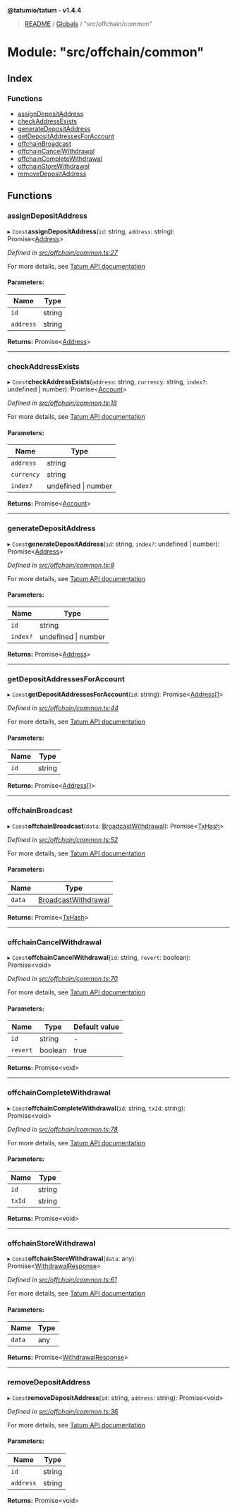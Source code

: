 **@tatumio/tatum - v1.4.4**

> [README](../README.md) / [Globals](../globals.md) / "src/offchain/common"

# Module: "src/offchain/common"

## Index

### Functions

* [assignDepositAddress](_src_offchain_common_.md#assigndepositaddress)
* [checkAddressExists](_src_offchain_common_.md#checkaddressexists)
* [generateDepositAddress](_src_offchain_common_.md#generatedepositaddress)
* [getDepositAddressesForAccount](_src_offchain_common_.md#getdepositaddressesforaccount)
* [offchainBroadcast](_src_offchain_common_.md#offchainbroadcast)
* [offchainCancelWithdrawal](_src_offchain_common_.md#offchaincancelwithdrawal)
* [offchainCompleteWithdrawal](_src_offchain_common_.md#offchaincompletewithdrawal)
* [offchainStoreWithdrawal](_src_offchain_common_.md#offchainstorewithdrawal)
* [removeDepositAddress](_src_offchain_common_.md#removedepositaddress)

## Functions

### assignDepositAddress

▸ `Const`**assignDepositAddress**(`id`: string, `address`: string): Promise\<[Address](../interfaces/_src_model_response_offchain_address_.address.md)>

*Defined in [src/offchain/common.ts:27](https://github.com/tatumio/tatum-js/blob/c5d1e16/src/offchain/common.ts#L27)*

For more details, see <a href="https://tatum.io/apidoc.html#operation/assignAddress" target="_blank">Tatum API documentation</a>

#### Parameters:

Name | Type |
------ | ------ |
`id` | string |
`address` | string |

**Returns:** Promise\<[Address](../interfaces/_src_model_response_offchain_address_.address.md)>

___

### checkAddressExists

▸ `Const`**checkAddressExists**(`address`: string, `currency`: string, `index?`: undefined \| number): Promise\<[Account](../interfaces/_src_model_response_ledger_account_.account.md)>

*Defined in [src/offchain/common.ts:18](https://github.com/tatumio/tatum-js/blob/c5d1e16/src/offchain/common.ts#L18)*

For more details, see <a href="https://tatum.io/apidoc.html#operation/addressExists" target="_blank">Tatum API documentation</a>

#### Parameters:

Name | Type |
------ | ------ |
`address` | string |
`currency` | string |
`index?` | undefined \| number |

**Returns:** Promise\<[Account](../interfaces/_src_model_response_ledger_account_.account.md)>

___

### generateDepositAddress

▸ `Const`**generateDepositAddress**(`id`: string, `index?`: undefined \| number): Promise\<[Address](../interfaces/_src_model_response_offchain_address_.address.md)>

*Defined in [src/offchain/common.ts:8](https://github.com/tatumio/tatum-js/blob/c5d1e16/src/offchain/common.ts#L8)*

For more details, see <a href="https://tatum.io/apidoc.html#operation/generateDepositAddress" target="_blank">Tatum API documentation</a>

#### Parameters:

Name | Type |
------ | ------ |
`id` | string |
`index?` | undefined \| number |

**Returns:** Promise\<[Address](../interfaces/_src_model_response_offchain_address_.address.md)>

___

### getDepositAddressesForAccount

▸ `Const`**getDepositAddressesForAccount**(`id`: string): Promise\<[Address](../interfaces/_src_model_response_offchain_address_.address.md)[]>

*Defined in [src/offchain/common.ts:44](https://github.com/tatumio/tatum-js/blob/c5d1e16/src/offchain/common.ts#L44)*

For more details, see <a href="https://tatum.io/apidoc.html#operation/getAllDepositAddresses" target="_blank">Tatum API documentation</a>

#### Parameters:

Name | Type |
------ | ------ |
`id` | string |

**Returns:** Promise\<[Address](../interfaces/_src_model_response_offchain_address_.address.md)[]>

___

### offchainBroadcast

▸ `Const`**offchainBroadcast**(`data`: [BroadcastWithdrawal](../interfaces/_src_model_request_broadcastwithdrawal_.broadcastwithdrawal.md)): Promise\<[TxHash](../interfaces/_src_model_response_common_txhash_.txhash.md)>

*Defined in [src/offchain/common.ts:52](https://github.com/tatumio/tatum-js/blob/c5d1e16/src/offchain/common.ts#L52)*

For more details, see <a href="https://tatum.io/apidoc.html#operation/broadcastBlockchainTransaction" target="_blank">Tatum API documentation</a>

#### Parameters:

Name | Type |
------ | ------ |
`data` | [BroadcastWithdrawal](../interfaces/_src_model_request_broadcastwithdrawal_.broadcastwithdrawal.md) |

**Returns:** Promise\<[TxHash](../interfaces/_src_model_response_common_txhash_.txhash.md)>

___

### offchainCancelWithdrawal

▸ `Const`**offchainCancelWithdrawal**(`id`: string, `revert`: boolean): Promise\<void>

*Defined in [src/offchain/common.ts:70](https://github.com/tatumio/tatum-js/blob/c5d1e16/src/offchain/common.ts#L70)*

For more details, see <a href="https://tatum.io/apidoc.html#operation/cancelInProgressWithdrawal" target="_blank">Tatum API documentation</a>

#### Parameters:

Name | Type | Default value |
------ | ------ | ------ |
`id` | string | - |
`revert` | boolean | true |

**Returns:** Promise\<void>

___

### offchainCompleteWithdrawal

▸ `Const`**offchainCompleteWithdrawal**(`id`: string, `txId`: string): Promise\<void>

*Defined in [src/offchain/common.ts:78](https://github.com/tatumio/tatum-js/blob/c5d1e16/src/offchain/common.ts#L78)*

For more details, see <a href="https://tatum.io/apidoc.html#operation/completeWithdrawal" target="_blank">Tatum API documentation</a>

#### Parameters:

Name | Type |
------ | ------ |
`id` | string |
`txId` | string |

**Returns:** Promise\<void>

___

### offchainStoreWithdrawal

▸ `Const`**offchainStoreWithdrawal**(`data`: any): Promise\<[WithdrawalResponse](../interfaces/_src_model_response_offchain_withdrawalresponse_.withdrawalresponse.md)>

*Defined in [src/offchain/common.ts:61](https://github.com/tatumio/tatum-js/blob/c5d1e16/src/offchain/common.ts#L61)*

For more details, see <a href="https://tatum.io/apidoc.html#operation/storeWithdrawal" target="_blank">Tatum API documentation</a>

#### Parameters:

Name | Type |
------ | ------ |
`data` | any |

**Returns:** Promise\<[WithdrawalResponse](../interfaces/_src_model_response_offchain_withdrawalresponse_.withdrawalresponse.md)>

___

### removeDepositAddress

▸ `Const`**removeDepositAddress**(`id`: string, `address`: string): Promise\<void>

*Defined in [src/offchain/common.ts:36](https://github.com/tatumio/tatum-js/blob/c5d1e16/src/offchain/common.ts#L36)*

For more details, see <a href="https://tatum.io/apidoc.html#operation/removeAddress" target="_blank">Tatum API documentation</a>

#### Parameters:

Name | Type |
------ | ------ |
`id` | string |
`address` | string |

**Returns:** Promise\<void>
